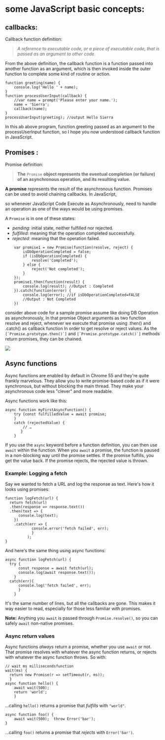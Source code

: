 

# some JavaScript basic concepts:
## callbacks:
Callback function definition:

> _A reference to executable code, or a piece of executable code, that is passed as an argument to other code._

From the above definition, the callback function is a function passed into another function as an argument, which is then invoked inside the outer function to complete some kind of routine or action.

    function greeting(name) {
	    console.log('Hello ' + name);  
    }
    function processUserInput(callback) {  
        //var name = prompt('Please enter your name.');  
        name = 'Sierra';  
        callback(name);  
    }  
    processUserInput(greeting); //output Hello Sierra
    
In this ab above program, function greeting passed as an argument to the processUserInput function, so I hope you now understood callback function in JavaScript.
## Promises :

Promise definition:

> **The** `Promise` **object represents the eventual completion (or failure) of an asynchronous operation, and its resulting value.**

**A promise**  represents the result of the asynchronous function. Promises can be used to avoid chaining callbacks. In JavaScript,

so whenever JavaScript Code Execute as Asynchronously, need to handle an operation as one of the ways would be using promises.

A  `Promise`  is in one of these states:

-   _pending_: initial state, neither fulfilled nor rejected.
-   _fulfilled_: meaning that the operation completed successfully.
-   _rejected_: meaning that the operation failed.
```
    var promise1 = new Promise(function(resolve, reject) {  
        isDbOperationCompleted = false;  
        if (isDbOperationCompleted) {  
            resolve('Completed');  
        } else {  
            reject('Not completed');  
        }  
    });
    promise1.then(function(result) {  
        console.log(result); //Output : Completed  
    }).catch(function(error) {  
        console.log(error); //if isDbOperationCompleted=FALSE                                                    
        //Output : Not Completed  
    })
```
consider above code for a sample promise assume like doing DB Operation as asynchronously, In that promise Object arguments as two function resolve and reject, whenever we execute that promise using .then() and .catch() as callback function In order to get resolve or reject values.
As the ``[`Promise.prototype.then()`]`` and ``[`Promise.prototype.catch()`]`` methods return promises, they can be chained.

![](https://mdn.mozillademos.org/files/15911/promises.png)


## Async functions 


Async functions are enabled by default in Chrome 55 and they're quite frankly marvelous. They allow you to write promise-based code as if it were synchronous, but without blocking the main thread. They make your asynchronous code less "clever" and more readable.

Async functions work like this:

```
async function myFirstAsyncFunction() {  
	try {const fulfilledValue = await promise;  
	}  
    catch (rejectedValue) {
	    // …  
	   }
	}
```

If you use the  `async`  keyword before a function definition, you can then use  `await`  within the function. When you  `await`  a promise, the function is paused in a non-blocking way until the promise settles. If the promise fulfills, you get the value back. If the promise rejects, the rejected value is thrown.

### **Example: Logging a fetch**

Say we wanted to fetch a URL and log the response as text. Here's how it looks using promises:

```
function logFetch(url) {
  return fetch(url)
  .then(response => response.text())
  .then(text => {      
	  console.log(text);    
	})
	.catch(err => {
			console.error('fetch failed', err);    
			}
		  );
}
```

And here's the same thing using async functions:

```
async function logFetch(url) {
  try {
	  const response = await fetch(url);    
	  console.log(await response.text());  
	}  
  catch(err){    
	  console.log('fetch failed', err);  
	  }
	}
```

It's the same number of lines, but all the callbacks are gone. This makes it way easier to read, especially for those less familiar with promises.

**Note:** Anything you  `await`  is passed through  `Promise.resolve()`, so you can safely  `await`  non-native promises.

### **Async return values**

Async functions  _always_  return a promise, whether you use  `await`  or not. That promise resolves with whatever the async function returns, or rejects with whatever the async function throws. So with:

```
// wait ms millisecondsfunction
wait(ms) {
  return new Promise(r => setTimeout(r, ms));
  }
async function hello() {  
	await wait(500);  
	return 'world';
	}
```

…calling  `hello()`  returns a promise that  _fulfills_  with  `"world"`.

```
async function foo() {
	await wait(500);  throw Error('bar');
}
```

…calling  `foo()`  returns a promise that  _rejects_  with  `Error('bar')`.
